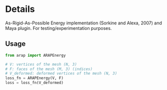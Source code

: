 # Details

As-Rigid-As-Possible Energy implementation (Sorkine and Alexa, 2007) and Maya plugin.
For testing/experimentation purposes.

## Usage

```python
from arap import ARAPEnergy

# V: vertices of the mesh (N, 3)
# F: faces of the mesh (M, 3) (indices)
# V_deformed: deformed vertices of the mesh (N, 3) 
loss_fn = ARAPEnergy(V, F)
loss = loss_fn(V_deformed)
```
